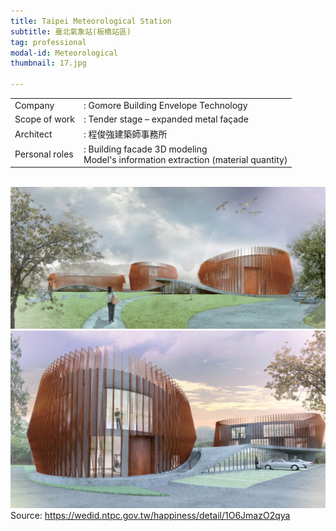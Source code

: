 ```yaml
---
title: Taipei Meteorological Station
subtitle: 臺北氣象站(板橋站區)
tag: professional
modal-id: Meteorological
thumbnail: 17.jpg

---
```

<table class="table__professional">
    <tbody>
        <tr>
            <td>
                Company&nbsp;&nbsp;&nbsp;
            </td>
            <td>
                : Gomore Building Envelope Technology
            </td>
        </tr>
        <tr>
            <td>
                Scope of work
            </td>
            <td>
                : Tender stage – expanded metal façade
            </td>
        </tr>
        <tr>
            <td>
                Architect
            </td>
            <td>
                : 程俊強建築師事務所
            </td>
        </tr>
        <tr>
            <td>
                Personal roles
            </td>
            <td>
                : Building facade 3D modeling <br>
                Model's information extraction (material quantity)
            </td>
        </tr>
    </tbody>
</table>
<br>
<img src="images/portfolio/17/17A.jpg" class="img-responsive img-centered" alt="Taipei Nangang Biotechnology Industry">
<br>
<img src="images/portfolio/17/17B.jpg" class="img-responsive img-centered" alt="Taipei Nangang Biotechnology Industry">
Source: <a href="https://wedid.ntpc.gov.tw/happiness/detail/1O6JmazO2qya"> https://wedid.ntpc.gov.tw/happiness/detail/1O6JmazO2qya </a>

